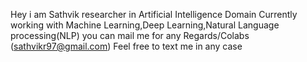 Hey i am Sathvik researcher in Artificial Intelligence Domain
Currently working with Machine Learning,Deep Learning,Natural Language processing(NLP)
you can mail me for any Regards/Colabs (sathvikr97@gmail.com)
Feel free to text me in any case
